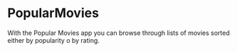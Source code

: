 # PopularMovies

With the Popular Movies app you can browse through lists of movies sorted either by popularity o by rating.
